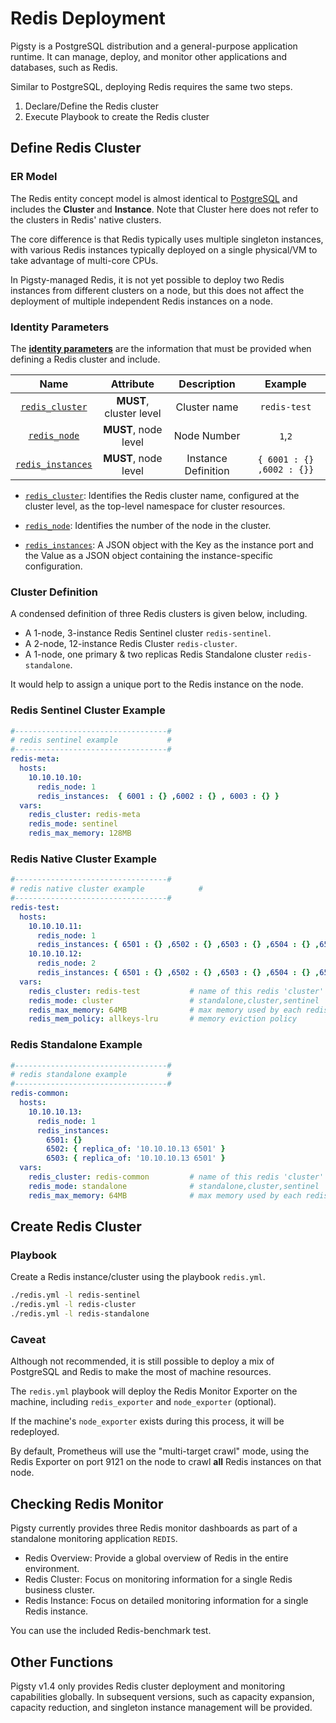 # Redis Deployment

Pigsty is a PostgreSQL distribution and a general-purpose application runtime. It can manage, deploy, and monitor other applications and databases, such as Redis.

Similar to PostgreSQL, deploying Redis requires the same two steps.

1. Declare/Define the Redis cluster
2. Execute Playbook to create the Redis cluster



## Define Redis Cluster


### ER Model

The Redis entity concept model is almost identical to [PostgreSQL](d-pgsql.md) and includes the **Cluster** and **Instance**. Note that Cluster here does not refer to the clusters in Redis' native clusters.

The core difference is that Redis typically uses multiple singleton instances, with various Redis instances typically deployed on a single physical/VM to take advantage of multi-core CPUs.

In Pigsty-managed Redis, it is not yet possible to deploy two Redis instances from different clusters on a node, but this does not affect the deployment of multiple independent Redis instances on a node.


### Identity Parameters

The [**identity parameters**](d-redis.md#identity-parameters) are the information that must be provided when defining a Redis cluster and include.

|                    Name                    |        Attribute        |   Description   |         Example         |
| :-----------------------------------------: | :----------------: | :------: | :------------------: |
| [`redis_cluster`](v-redis.md#redis_cluster) | **MUST**, cluster level |  Cluster name  |      `redis-test`       |
|    [`redis_node`](v-redis.md#redis_node)    | **MUST**, node level | Node Number | `1`,`2` |
|     [`redis_instances`](v-redis.md#redis_instances)     | **MUST**, node level | Instance Definition | `{ 6001 : {} ,6002 : {}}`  |


- [`redis_cluster`](v-redis.md#redis_cluster): Identifies the Redis cluster name, configured at the cluster level, as the top-level namespace for cluster resources.

- [`redis_node`](v-redis.md#redis_node): Identifies the number of the node in the cluster.

- [`redis_instances`](v-redis.md#redis_instances): A JSON object with the Key as the instance port and the Value as a JSON object containing the instance-specific configuration.

  

### Cluster Definition

A condensed definition of three Redis clusters is given below, including.

* A 1-node, 3-instance Redis Sentinel cluster `redis-sentinel`.
* A 2-node, 12-instance Redis Cluster `redis-cluster`.
* A 1-node, one primary & two replicas Redis Standalone cluster `redis-standalone`.


It would help to assign a unique port to the Redis instance on the node.

### Redis Sentinel Cluster Example


```yaml
#----------------------------------#
# redis sentinel example           #
#----------------------------------#
redis-meta:
  hosts:
    10.10.10.10:
      redis_node: 1
      redis_instances:  { 6001 : {} ,6002 : {} , 6003 : {} }
  vars:
    redis_cluster: redis-meta
    redis_mode: sentinel
    redis_max_memory: 128MB
```



### Redis Native Cluster Example

```yaml
#----------------------------------#
# redis native cluster example            #
#----------------------------------#
redis-test:
  hosts:
    10.10.10.11:
      redis_node: 1
      redis_instances: { 6501 : {} ,6502 : {} ,6503 : {} ,6504 : {} ,6505 : {} ,6506 : {} }
    10.10.10.12:
      redis_node: 2
      redis_instances: { 6501 : {} ,6502 : {} ,6503 : {} ,6504 : {} ,6505 : {} ,6506 : {} }
  vars:
    redis_cluster: redis-test           # name of this redis 'cluster'
    redis_mode: cluster                 # standalone,cluster,sentinel
    redis_max_memory: 64MB              # max memory used by each redis instance
    redis_mem_policy: allkeys-lru       # memory eviction policy
```



### Redis Standalone Example

```yaml
#----------------------------------#
# redis standalone example         #
#----------------------------------#
redis-common:
  hosts:
    10.10.10.13:
      redis_node: 1
      redis_instances:
        6501: {}
        6502: { replica_of: '10.10.10.13 6501' }
        6503: { replica_of: '10.10.10.13 6501' }
  vars:
    redis_cluster: redis-common         # name of this redis 'cluster'
    redis_mode: standalone              # standalone,cluster,sentinel
    redis_max_memory: 64MB              # max memory used by each redis instance
```



## Create Redis Cluster


### Playbook

Create a Redis instance/cluster using the playbook `redis.yml`.

```bash
./redis.yml -l redis-sentinel
./redis.yml -l redis-cluster
./redis.yml -l redis-standalone
```



### Caveat

Although not recommended, it is still possible to deploy a mix of PostgreSQL and Redis to make the most of machine resources.

The `redis.yml` playbook will deploy the Redis Monitor Exporter on the machine, including `redis_exporter` and `node_exporter` (optional).

If the machine's `node_exporter` exists during this process, it will be redeployed.

By default, Prometheus will use the "multi-target crawl" mode, using the Redis Exporter on port 9121 on the node to crawl **all** Redis instances on that node.



## Checking Redis Monitor

Pigsty currently provides three Redis monitor dashboards as part of a standalone monitoring application `REDIS`.

* Redis Overview: Provide a global overview of Redis in the entire environment.
* Redis Cluster: Focus on monitoring information for a single Redis business cluster.
* Redis Instance: Focus on detailed monitoring information for a single Redis instance.


You can use the included Redis-benchmark test.


## Other Functions

Pigsty v1.4 only provides Redis cluster deployment and monitoring capabilities globally. In subsequent versions, such as capacity expansion, capacity reduction, and singleton instance management will be provided.

